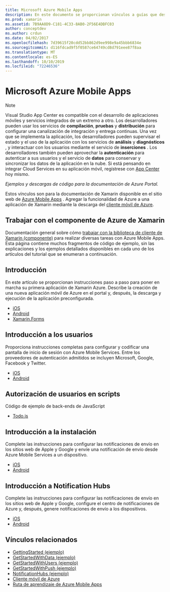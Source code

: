 ```yaml
---
title: Microsoft Azure Mobile Apps
description: En este documento se proporcionan vínculos a guías que describen cómo compilar una aplicación de Xamarin que está conectada a Azure. Describe cómo trabajar con el componente, los usuarios y las notificaciones de envío de Xamarin Azure.
ms.prod: xamarin
ms.assetid: 7B9AA8D9-C181-4C33-8AB0-2F56E4DBFC03
author: conceptdev
ms.author: crdun
ms.date: 04/02/2017
ms.openlocfilehash: 7d39615f20cdd52bb862d9ee998e9a45bbb6834e
ms.sourcegitcommit: d116fdcad9f5f0587ce64749cd8d791eee87f8aa
ms.translationtype: MT
ms.contentlocale: es-ES
ms.lasthandoff: 10/10/2019
ms.locfileid: "72246536"
---
```

# <a name="microsoft-azure-mobile-apps"></a>Microsoft Azure Mobile Apps

> [!NOTE]
> Visual Studio App Center es compatible con el desarrollo de aplicaciones móviles y servicios integrados de un extremo a otro. Los desarrolladores pueden usar los servicios de **compilación**, **pruebas** y **distribución** para configurar una canalización de integración y entrega continuas. Una vez que se implementa la aplicación, los desarrolladores pueden supervisar el estado y el uso de la aplicación con los servicios de **análisis** y **diagnósticos** , y interactuar con los usuarios mediante el servicio de **inserciones** . Los desarrolladores también pueden aprovechar la **autenticación** para autenticar a sus usuarios y el servicio de **datos** para conservar y sincronizar los datos de la aplicación en la nube.
> Si está pensando en integrar Cloud Services en su aplicación móvil, regístrese con [App Center](https://appcenter.ms/signup?utm_source=XamarinDocs&utm_medium=Azure&utm_campaign=docs) hoy mismo.

_Ejemplos y descargas de código para la documentación de Azure Portal._

<!--
NOTE TO AUTHORS: this page is referenced from
https://azure.microsoft.com/develop/mobile/xamarin/
as https://developer xamarin com/guides/cross-platform/data-cloud/mobile-services/
A redirect has been put in place to /mobile-apps/ HOWEVER the /Resources/ .ZIP files are still located in /mobile-services/ so that the following permalinks don't break

The ZIPs in /Resources/ are also referenced by inbound links
Getting Started http://go.microsoft.com/fwlink/p/?LinkId=331359
Get started with data http://go.microsoft.com/fwlink/p/?LinkId=331302
Get started with push http://go.microsoft.com/fwlink/p/?LinkId=331303
Get started with authentication http://go.microsoft.com/fwlink/p/?LinkId=331328
Get started with Notification Hubs http://go.microsoft.com/fwlink/p/?LinkId=331329
Validate and modify data  http://go.microsoft.com/fwlink/p/?LinkId=331330
-->

Estos vínculos son para la documentación de Xamarin disponible en el sitio web de [Azure Mobile Apps](https://docs.microsoft.com/azure/app-service-mobile/) .
Agregar la funcionalidad de Azure a una aplicación de Xamarin mediante la descarga del [cliente móvil de Azure](https://www.nuget.org/packages/Microsoft.Azure.Mobile.Client/).

## <a name="working-with-the-xamarin-azure-component"></a>Trabajar con el componente de Azure de Xamarin

Documentación general sobre cómo [trabajar con la biblioteca de cliente de Xamarin (componente)](https://docs.microsoft.com/azure/app-service-mobile/app-service-mobile-dotnet-how-to-use-client-library) para realizar diversas tareas con Azure Mobile Apps. Esta página contiene muchos fragmentos de código de ejemplo, sin las explicaciones y los ejemplos detallados disponibles en cada uno de los artículos del tutorial que se enumeran a continuación.

## <a name="getting-started"></a>Introducción

En este artículo se proporcionan instrucciones paso a paso para poner en marcha su primera aplicación de Xamarin Azure.
Describe la creación de una nueva aplicación móvil de Azure en el portal y, después, la descarga y ejecución de la aplicación preconfigurada.

- [iOS](https://docs.microsoft.com/azure/app-service-mobile/app-service-mobile-xamarin-ios-get-started/)
- [Android](https://docs.microsoft.com/azure/app-service-mobile/app-service-mobile-xamarin-android-get-started/)
- [Xamarin.Forms](https://docs.microsoft.com/azure/app-service-mobile/app-service-mobile-xamarin-forms-get-started)

<!--
## Validate, Modify and Augment Data in Scripts

Demonstrates how to add server-side scripts to Azure Mobile Services data tables to implement server-side validation and other functionality.

- [iOS](https://azure.microsoft.com/documentation/articles/mobile-services-dotnet-how-to-use-client-library/#errors)
- [Android](https://azure.microsoft.com/documentation/articles/mobile-services-dotnet-how-to-use-client-library/#errors)
-->

<!--
## Add Paging to Data

A quick example of paging large sets of data using Skip() and Take().

- [iOS](https://azure.microsoft.com/documentation/articles/mobile-services-dotnet-how-to-use-client-library/#paging)
- [Android](https://azure.microsoft.com/documentation/articles/mobile-services-dotnet-how-to-use-client-library/#paging)
-->

## <a name="get-started-with-users"></a>Introducción a los usuarios

Proporciona instrucciones completas para configurar y codificar una pantalla de inicio de sesión con Azure Mobile Services. Entre los proveedores de autenticación admitidos se incluyen Microsoft, Google, Facebook y Twitter.

- [iOS](https://azure.microsoft.com/documentation/articles/app-service-mobile-xamarin-ios-get-started-users/)
- [Android](https://azure.microsoft.com/documentation/articles/app-service-mobile-xamarin-android-get-started-users/)

## <a name="authorize-users-in-scripts"></a>Autorización de usuarios en scripts

Código de ejemplo de back-ends de JavaScript

- [Todo.js](https://github.com/Azure/azure-mobile-apps-node/blob/master/samples/personal-table/tables/TodoItem.js#L38)

## <a name="get-started-with-push"></a>Introducción a la instalación

Complete las instrucciones para configurar las notificaciones de envío en los sitios web de Apple y Google y envíe una notificación de envío desde Azure Mobile Services a un dispositivo.

- [iOS](https://docs.microsoft.com/azure/app-service-mobile/app-service-mobile-xamarin-ios-get-started-push)
- [Android](https://docs.microsoft.com/azure/app-service-mobile/app-service-mobile-xamarin-android-get-started-push)

## <a name="get-started-with-notification-hubs"></a>Introducción a Notification Hubs

Complete las instrucciones para configurar las notificaciones de envío en los sitios web de Apple y Google, configure el centro de notificaciones de Azure y, después, genere notificaciones de envío a los dispositivos.

- [iOS](https://docs.microsoft.com/azure/notification-hubs/xamarin-notification-hubs-ios-push-notification-apns-get-started)
- [Android](https://docs.microsoft.com/azure/notification-hubs/xamarin-notification-hubs-push-notifications-android-gcm)

## <a name="related-links"></a>Vínculos relacionados

- [GettingStarted (ejemplo)](https://github.com/xamarin/mobile-samples/tree/master/Azure/GettingStarted)
- [GetStartedWithData (ejemplo)](https://github.com/xamarin/mobile-samples/tree/master/Azure/GetStartedWithData)
- [GetStartedWithUsers (ejemplo)](https://github.com/xamarin/mobile-samples/tree/master/Azure/GetStartedWithUsers)
- [GetStartedWithPush (ejemplo)](https://github.com/xamarin/mobile-samples/tree/master/Azure/GetStartedWithPush)
- [NotificationHubs (ejemplo)](https://github.com/xamarin/mobile-samples/tree/master/Azure/NotificationHubs)
- [Cliente móvil de Azure](https://www.nuget.org/packages/Microsoft.Azure.Mobile.Client/)
- [Ruta de aprendizaje de Azure Mobile Apps](https://azure.microsoft.com/documentation/learning-paths/appservice-mobileapps/)

<!--
- [ValidateModifyData (sample)](https://github.com/xamarin/mobile-samples/tree/master/Azure/ValidateModifyData)
-->
